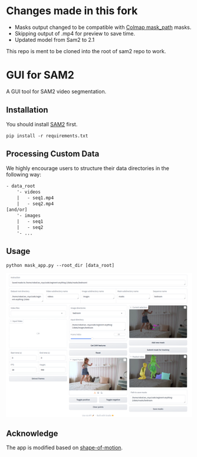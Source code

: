 # Changes made in this fork
- Masks output changed to be compatible with [Colmap mask_path](https://colmap.github.io/faq.html#mask-image-regions) masks.
- Skipping output of .mp4 for preview to save time.
- Updated model from Sam2 to 2.1

This repo is ment to be cloned into the root of sam2 repo to work.

# GUI for SAM2
A GUI tool for SAM2 video segmentation.

## Installation
You should install [SAM2](https://github.com/facebookresearch/segment-anything-2?tab=readme-ov-file) first.
```
pip install -r requirements.txt
```

## Processing Custom Data

We highly encourage users to structure their data directories in the following way:
```
- data_root
    '- videos
    |   - seq1.mp4
    |   - seq2.mp4
[and/or]
    '- images
    |   - seq1
    |   - seq2
    '- ...
```
## Usage
```
python mask_app.py --root_dir [data_root]
```
![gradio interface](asset/gradio_interface.png)

## Acknowledge
The app is modified based on [shape-of-motion](https://github.com/vye16/shape-of-motion/?tab=readme-ov-file).